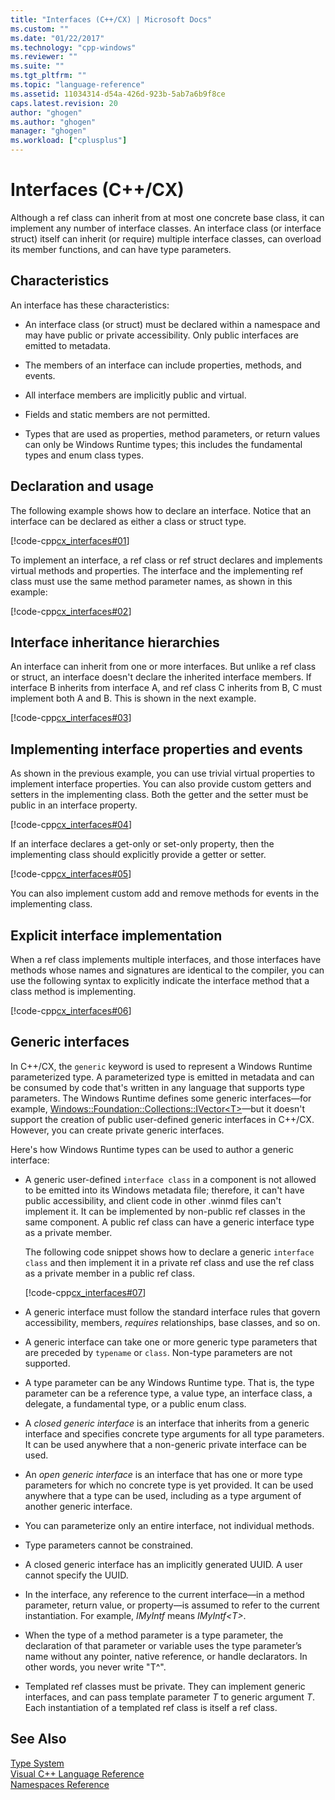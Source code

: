 ```yaml
---
title: "Interfaces (C++/CX) | Microsoft Docs"
ms.custom: ""
ms.date: "01/22/2017"
ms.technology: "cpp-windows"
ms.reviewer: ""
ms.suite: ""
ms.tgt_pltfrm: ""
ms.topic: "language-reference"
ms.assetid: 11034314-d54a-426d-923b-5ab7a6b9f8ce
caps.latest.revision: 20
author: "ghogen"
ms.author: "ghogen"
manager: "ghogen"
ms.workload: ["cplusplus"]
---
```

# Interfaces (C++/CX)
Although a ref class can inherit from at most one concrete base class, it can implement any number of interface classes. An interface class (or interface struct) itself can inherit (or require) multiple interface classes, can overload its member functions, and can have type parameters.  
  
## Characteristics  
 An interface has these characteristics:  
  
-   An interface class (or struct) must be declared within a namespace and may have public or private accessibility. Only public interfaces are emitted to metadata.  
  
-   The members of an interface can include properties, methods, and events.  
  
-   All interface members are implicitly public and virtual.  
  
-   Fields and static members are not permitted.  
  
-   Types that are used as properties, method parameters, or return values can only be Windows Runtime types; this includes the fundamental types and enum class types.  
  
## Declaration and usage  
 The following example shows how to declare an interface. Notice that an interface can be declared as either a class or struct type.  
  
 [!code-cpp[cx_interfaces#01](../cppcx/codesnippet/CPP/interfacestest/class1.h#01)]  
  
 To implement an interface, a ref class or ref struct declares and implements virtual methods and properties. The interface and the implementing ref class must use the same method parameter names, as shown in this example:  
  
 [!code-cpp[cx_interfaces#02](../cppcx/codesnippet/CPP/interfacestest/class1.h#02)]  
  
## Interface inheritance hierarchies  
 An interface can inherit from one or more interfaces. But unlike a ref class or struct, an interface doesn't declare the inherited interface members. If interface B inherits from interface A, and ref class C inherits from B, C must implement both A and B. This is shown in the next example.  
  
 [!code-cpp[cx_interfaces#03](../cppcx/codesnippet/CPP/interfacestest/class1.h#03)]  
  
## Implementing interface properties and events  
 As shown in the previous example, you can use trivial virtual properties to implement interface properties. You can also provide custom getters and setters in the implementing class.  Both the getter and the setter must be public in an interface property.  
  
 [!code-cpp[cx_interfaces#04](../cppcx/codesnippet/CPP/interfacestest/class1.h#04)]  
  
 If an interface declares a get-only or set-only property, then the implementing class should explicitly provide a getter or setter.  
  
 [!code-cpp[cx_interfaces#05](../cppcx/codesnippet/CPP/interfacestest/class1.h#05)]  
  
 You can also implement custom add and remove methods for events in the implementing class.  
  
## Explicit interface implementation  
 When a ref class implements multiple interfaces, and those interfaces have methods whose names and signatures are identical to the compiler, you can use the following syntax to explicitly indicate the interface method that a class method is implementing.  
  
 [!code-cpp[cx_interfaces#06](../cppcx/codesnippet/CPP/interfacestest/class1.h#06)]  
  
## Generic interfaces  
 In C++/CX, the `generic` keyword is used to represent a Windows Runtime parameterized type. A parameterized type is emitted in metadata and can be consumed by code that's written in any language that supports type parameters. The Windows Runtime defines some generic interfaces—for example,  [Windows::Foundation::Collections::IVector\<T>](Windows::Foundation::Collections::IVector)—but it doesn't support the creation of public user-defined generic interfaces in C++/CX. However, you can create private generic interfaces.  
  
 Here's how Windows Runtime types can be used to author a generic interface:  
  
-   A generic user-defined `interface class` in a component is not allowed to be emitted into its Windows metadata file; therefore, it can't have public accessibility, and client code in other .winmd files can't implement it. It can be implemented by non-public ref classes in the same component. A public ref class can have a generic interface type as a private member.  
  
     The following code snippet shows how to declare a generic `interface class` and then implement it in a private ref class and use the ref class as a private member in a public ref class.  
  
     [!code-cpp[cx_interfaces#07](../cppcx/codesnippet/CPP/interfacestest/class1.h#07)]  
  
-   A generic interface must follow the standard interface rules that govern accessibility, members, *requires* relationships, base classes, and so on.  
  
-   A generic interface can take one or more generic type parameters that are preceded by `typename` or `class`. Non-type parameters are not supported.  
  
-   A type parameter can be any Windows Runtime type. That is, the type parameter can be a reference type, a value type, an interface class, a delegate, a fundamental type, or a public enum class.  
  
-   A *closed generic interface* is an interface that inherits from a generic interface and specifies concrete type arguments for all type parameters. It can be used anywhere that a non-generic private interface can be used.  
  
-   An *open generic interface* is an interface that has one or more type parameters for which no concrete type is yet provided. It can be used anywhere that a type can be used, including as a type argument of another generic interface.  
  
-   You can parameterize only an entire interface, not individual methods.  
  
-   Type parameters cannot be constrained.  
  
-   A closed generic interface has an implicitly generated UUID. A user cannot specify the UUID.  
  
-   In the interface, any reference to the current interface—in a method parameter, return value, or property—is assumed to refer to the current instantiation. For example, *IMyIntf* means *IMyIntf\<T>*.  
  
-   When the type of a method parameter is a type parameter, the declaration of that parameter or variable uses the type parameter’s name without any pointer, native reference, or handle declarators. In other words, you never write "T^".  
  
-   Templated ref classes must be private. They can implement generic interfaces, and can pass template parameter *T* to generic argument *T*. Each instantiation of a templated ref class is itself a ref class.  
  
## See Also  
 [Type System](../cppcx/type-system-c-cx.md)   
 [Visual C++ Language Reference](../cppcx/visual-c-language-reference-c-cx.md)   
 [Namespaces Reference](../cppcx/namespaces-reference-c-cx.md)